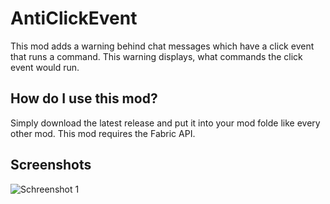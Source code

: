 # AntiClickEvent

This mod adds a warning behind chat messages which have a click event that runs a command. This warning displays, what commands the click event would run.

## How do I use this mod?

Simply download the latest release and put it into your mod folde like every other mod. This mod requires the Fabric API.

## Screenshots

![Schreenshot 1](https://i.imgur.com/I7jpdr1.png)
